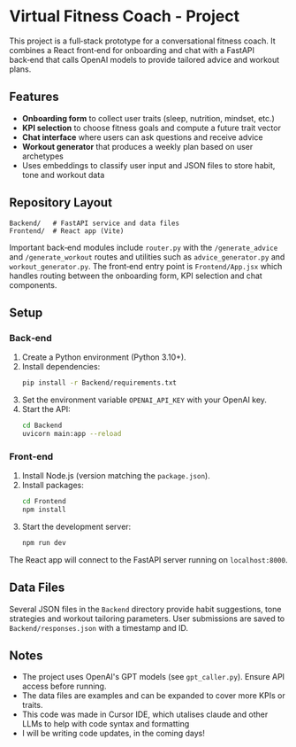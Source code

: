 # Virtual Fitness Coach - Project

This project is a full‑stack prototype for a conversational fitness coach. It combines a React front‑end for onboarding and chat with a FastAPI back‑end that calls OpenAI models to provide tailored advice and workout plans.

## Features

- **Onboarding form** to collect user traits (sleep, nutrition, mindset, etc.)
- **KPI selection** to choose fitness goals and compute a future trait vector
- **Chat interface** where users can ask questions and receive advice
- **Workout generator** that produces a weekly plan based on user archetypes
- Uses embeddings to classify user input and JSON files to store habit, tone and workout data

## Repository Layout

```
Backend/   # FastAPI service and data files
Frontend/  # React app (Vite)
```

Important back‑end modules include `router.py` with the `/generate_advice` and `/generate_workout` routes and utilities such as `advice_generator.py` and `workout_generator.py`.
The front‑end entry point is `Frontend/App.jsx` which handles routing between the onboarding form, KPI selection and chat components.

## Setup

### Back‑end

1. Create a Python environment (Python 3.10+).
2. Install dependencies:
   ```bash
   pip install -r Backend/requirements.txt
   ```
3. Set the environment variable `OPENAI_API_KEY` with your OpenAI key.
4. Start the API:
   ```bash
   cd Backend
   uvicorn main:app --reload
   ```

### Front‑end

1. Install Node.js (version matching the `package.json`).
2. Install packages:
   ```bash
   cd Frontend
   npm install
   ```
3. Start the development server:
   ```bash
   npm run dev
   ```

The React app will connect to the FastAPI server running on `localhost:8000`.

## Data Files

Several JSON files in the `Backend` directory provide habit suggestions, tone strategies and workout tailoring parameters. User submissions are saved to `Backend/responses.json` with a timestamp and ID.

## Notes

- The project uses OpenAI's GPT models (see `gpt_caller.py`). Ensure API access before running.
- The data files are examples and can be expanded to cover more KPIs or traits.
- This code was made in Cursor IDE, which utalises claude and other LLMs to help with code syntax and formatting
- I will be writing code updates, in the coming days! 

